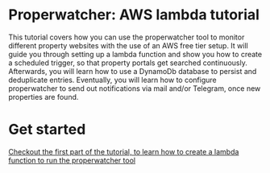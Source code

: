 # Properwatcher: AWS lambda tutorial

This tutorial covers how you can use the properwatcher tool to monitor different property websites with the use of an AWS free tier setup. It will guide you through setting up a lambda function and show you how to create a scheduled trigger, so that property portals get searched continuously. Afterwards, you will learn how to use a DynamoDb database to persist and deduplicate entries. Eventually, you will learn how to configure properwatcher to send out notifications via mail and/or Telegram, once new properties are found.

# Get started

[Checkout the first part of the tutorial, to learn how to create a lambda function to run the properwatcher tool](1_create_lambda.md)
